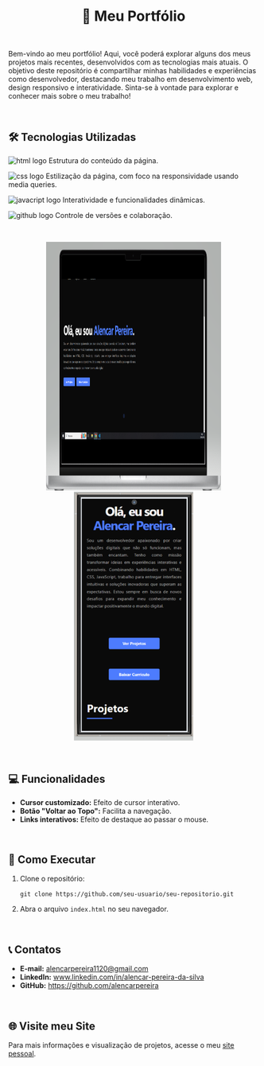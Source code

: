 <h1 align="center">📄 Meu Portfólio</h1>
<br>

<p>Bem-vindo ao meu portfólio! Aqui, você poderá explorar alguns dos meus projetos mais recentes, desenvolvidos com as tecnologias mais atuais. O objetivo deste repositório é compartilhar minhas habilidades e experiências como desenvolvedor, destacando meu trabalho em desenvolvimento web, design responsivo e interatividade. Sinta-se à vontade para explorar e conhecer mais sobre o meu trabalho!</p>
<br>

<h2>🛠 Tecnologias Utilizadas</h2>
<p><img 	src="https://img.shields.io/badge/HTML-239120?style=for-the-badge&logo=html5&logoColor=white" alt="html logo" left="5px"> Estrutura do conteúdo da página.</p>
<p><img src="https://img.shields.io/badge/CSS3-1572B6?style=for-the-badge&logo=css3&logoColor=white" alt="css logo" /> Estilização da página, com foco na responsividade usando media queries.</p>
<p><img src="https://img.shields.io/badge/JavaScript-F7DF1E?style=for-the-badge&logo=javascript&logoColor=black" alt="javacript logo" /> Interatividade e funcionalidades dinâmicas.</p>
<p><img src="https://img.shields.io/badge/GitHub-181717?style=for-the-badge&logo=github&logoColor=white" alt="github logo" /> Controle de versões e colaboração.</p>
<br>

<p align="center" >
<img src="https://github.com/alencarpereira/projeto-portfolio/blob/main/img/portifolio.png?raw=true" width="70%" height="500p"/>
<img  src="https://github.com/alencarpereira/projeto-portfolio/blob/main/img/portfolio-celular.png?raw=true" height="500p">
</p>
<br>

<h2>💻 Funcionalidades</h2>
<ul>
    <li><strong>Cursor customizado:</strong> Efeito de cursor interativo.</li>
    <li><strong>Botão "Voltar ao Topo":</strong> Facilita a navegação.</li>
    <li><strong>Links interativos:</strong> Efeito de destaque ao passar o mouse.</li>
</ul>
<br>

<h2>📂 Como Executar</h2>
<ol>
    <li>Clone o repositório:</li>
    <pre><code>git clone https://github.com/seu-usuario/seu-repositorio.git</code></pre>
    <li>Abra o arquivo <code>index.html</code> no seu navegador.</li>
</ol>
<br>

<h2>📞 Contatos</h2>
<ul>
    <li><strong>E-mail:</strong> <a href="https://alencarpereira1120@gmail.com">alencarpereira1120@gmail.com</a></li>
    <li><strong>LinkedIn:</strong> <a href="https://www.linkedin.com/in/alencar-pereira-da-silva" target="_blank">www.linkedin.com/in/alencar-pereira-da-silva</a></li>
    <li><strong>GitHub:</strong> <a href="https://github.com/alencarpereira" target="_blank">https://github.com/alencarpereira</a></li>
</ul>
<br>

<h2>🌐 Visite meu Site</h2>
<p>Para mais informações e visualização de projetos, acesse o meu <a href="https://alencarpereira.github.io/projeto-portfolio/" target="_blank">site pessoal</a>.</p>






